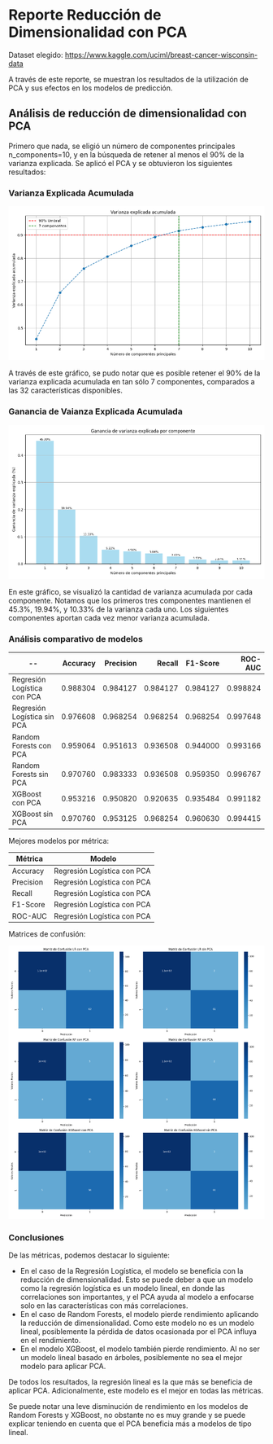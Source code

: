# Reporte Reducción de Dimensionalidad con PCA

Dataset elegido: https://www.kaggle.com/uciml/breast-cancer-wisconsin-data

A través de este reporte, se muestran los resultados de la utilización de PCA y sus efectos en los modelos de predicción.

## Análisis de reducción de dimensionalidad con PCA

Primero que nada, se eligió un número de componentes principales n_components=10, y en la búsqueda de retener al menos el 90% de la varianza explicada. Se aplicó el PCA y se obtuvieron los siguientes resultados:

### Varianza Explicada Acumulada

![alt text](../imgs/varianza_explicada_acumulada.png "Varianza Explicada Acumulada")

A través de este gráfico, se pudo notar que es posible retener el 90% de la varianza explicada acumulada en tan sólo 7 componentes, comparados a las 32 características disponibles.

### Ganancia de Vaianza Explicada Acumulada

![alt text](../imgs/ganancia_varianza_acumulada.png "Ganancia de Varianza Acumulada")

En este gráfico, se visualizó la cantidad de varianza acumulada por cada componente. Notamos que los primeros tres componentes mantienen el 45.3%, 19.94%, y 10.33% de la varianza cada uno. Los siguientes componentes aportan cada vez menor varianza acumulada.

### Análisis comparativo de modelos

| --                          | Accuracy | Precision |   Recall | F1-Score |  ROC-AUC |
| --------------------------- | -------: | --------: | -------: | -------: | -------: |
| Regresión Logística con PCA | 0.988304 |  0.984127 | 0.984127 | 0.984127 | 0.998824 |
| Regresión Logística sin PCA | 0.976608 |  0.968254 | 0.968254 | 0.968254 | 0.997648 |
| Random Forests con PCA      | 0.959064 |  0.951613 | 0.936508 | 0.944000 | 0.993166 |
| Random Forests sin PCA      | 0.970760 |  0.983333 | 0.936508 | 0.959350 | 0.996767 |
| XGBoost con PCA             | 0.953216 |  0.950820 | 0.920635 | 0.935484 | 0.991182 |
| XGBoost sin PCA             | 0.970760 |  0.953125 | 0.968254 | 0.960630 | 0.994415 |

Mejores modelos por métrica:

| Métrica   |  Modelo                     |
| --------- | --------------------------- |
| Accuracy  | Regresión Logística con PCA |
| Precision | Regresión Logística con PCA |
| Recall    | Regresión Logística con PCA |
| F1-Score  | Regresión Logística con PCA |
| ROC-AUC   | Regresión Logística con PCA |

Matrices de confusión:

![alt text](../imgs/matrices_confusion.png "Matrices de Confusión")

### Conclusiones

De las métricas, podemos destacar lo siguiente:

- En el caso de la Regresión Logística, el modelo se beneficia con la reducción de dimensionalidad. Esto se puede deber a que un modelo como la regresión logística es un modelo lineal, en donde las correlaciones son importantes, y el PCA ayuda al modelo a enfocarse solo en las características con más correlaciones.
- En el caso de Random Forests, el modelo pierde rendimiento aplicando la reducción de dimensionalidad. Como este modelo no es un modelo lineal, posiblemente la pérdida de datos ocasionada por el PCA influya en el rendimiento.
- En el modelo XGBoost, el modelo también pierde rendimiento. Al no ser un modelo lineal basado en árboles, posiblemente no sea el mejor modelo para aplicar PCA.

De todos los resultados, la regresión lineal es la que más se beneficia de aplicar PCA. Adicionalmente, este modelo es el mejor en todas las métricas.

Se puede notar una leve disminución de rendimiento en los modelos de Random Forests y XGBoost, no obstante no es muy grande y se puede explicar teniendo en cuenta que el PCA beneficia más a modelos de tipo lineal.
